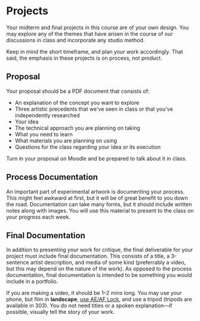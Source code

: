 # Projects

Your midterm and final projects in this course are of your own design. You may explore any of the themes that have arisen in the course of our discussions in class and incorporate any studio method.

Keep in mind the short timeframe, and plan your work accordingly. That said, the emphasis in these projects is on process, not product.

## Proposal

Your proposal should be a PDF document that consists of:
- An explanation of the concept you want to explore
- Three artistic precedents that we've seen in class or that you've independently researched
- Your idea
- The technical approach you are planning on taking
- What you need to learn 
- What materials you are planning on using
- Questions for the class regarding your idea or its execution

Turn in your proposal on Moodle and be prepared to talk about it in class.


## Process Documentation

An important part of experimental artwork is documenting your process. This might feel awkward at first, but it will be of great benefit to you down the road. Documentation can take many forms, but it should include written notes along with images. You will use this material to present to the class on your progress each week.


## Final Documentation

In addition to presenting your work for critique, the final deliverable for your project must include final documentation. This consists of a title, a 3-sentence artist description, and media of some kind (preferrably a video, but this may depend on the nature of the work). As opposed to the process documentation, final documentation is intended to be something you would include in a portfolio.

If you are making a video, it should be 1–2 mins long. You may use your phone, but film in **landscape**, [use AE/AF Lock](https://improvephotography.com/53127/what-is-ae-af-lock-on-an-iphone-and-how-does-that-help-my-pictures/), and use a tripod (tripods are available in 303). You do not need titles or a spoken explanation—if possible, visually tell the story of your work.

